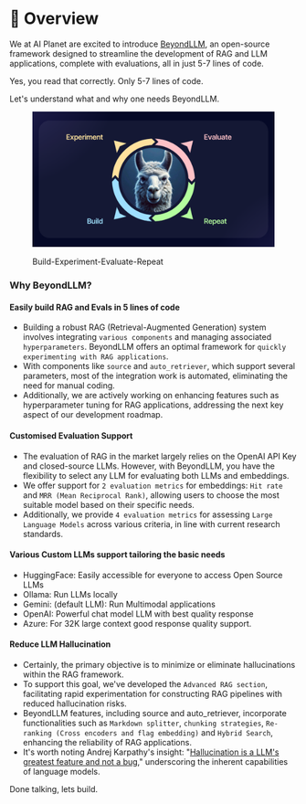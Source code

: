 # 📄 Overview

We at AI Planet are excited to introduce [BeyondLLM](https://github.com/aiplanethub/beyondllm), an open-source framework designed to streamline the development of RAG and LLM applications, complete with evaluations, all in just 5-7 lines of code.&#x20;

Yes, you read that correctly. Only 5-7 lines of code.&#x20;

Let's understand what and why one needs BeyondLLM.

<figure><img src=".gitbook/assets/Thumbnails.png" alt=""><figcaption><p>Build-Experiment-Evaluate-Repeat</p></figcaption></figure>

### Why BeyondLLM?

#### Easily build RAG and Evals in 5 lines of code

* Building a robust RAG (Retrieval-Augmented Generation) system involves integrating `various components` and managing associated `hyperparameters`. BeyondLLM offers an optimal framework for `quickly experimenting with RAG applications`.&#x20;
* With components like `source` and `auto_retriever`, which support several parameters, most of the integration work is automated, eliminating the need for manual coding.&#x20;
* Additionally, we are actively working on enhancing features such as hyperparameter tuning for RAG applications, addressing the next key aspect of our development roadmap.

#### Customised Evaluation Support

* The evaluation of RAG in the market largely relies on the OpenAI API Key and closed-source LLMs. However, with BeyondLLM, you have the flexibility to select any LLM for evaluating both LLMs and embeddings.&#x20;
* We offer support for `2 evaluation metrics` for embeddings: `Hit rate` and `MRR (Mean Reciprocal Rank)`, allowing users to choose the most suitable model based on their specific needs.
* Additionally, we provide `4 evaluation metrics` for assessing `Large Language Models` across various criteria, in line with current research standards.

#### Various Custom LLMs support tailoring the basic needs

* HuggingFace: Easily accessible for everyone to access Open Source LLMs
* Ollama: Run LLMs locally
* Gemini: (default LLM): Run Multimodal applications
* OpenAI: Powerful chat model LLM with best quality response
* Azure: For 32K large context good response quality support.

#### Reduce LLM Hallucination&#x20;

* Certainly, the primary objective is to minimize or eliminate hallucinations within the RAG framework.&#x20;
* To support this goal, we've developed the `Advanced RAG section`, facilitating rapid experimentation for constructing RAG pipelines with reduced hallucination risks.&#x20;
* BeyondLLM features, including source and auto\_retriever, incorporate functionalities such as `Markdown splitter`, `chunking strategies`, `Re-ranking (Cross encoders and flag embedding)` and `Hybrid Search`, enhancing the reliability of RAG applications.&#x20;
* It's worth noting Andrej Karpathy's insight: "[Hallucination is a LLM's greatest feature and not a bug](http://twitter.com/karpathy/status/1733299213503787018)," underscoring the inherent capabilities of language models.

Done talking, lets build.&#x20;
